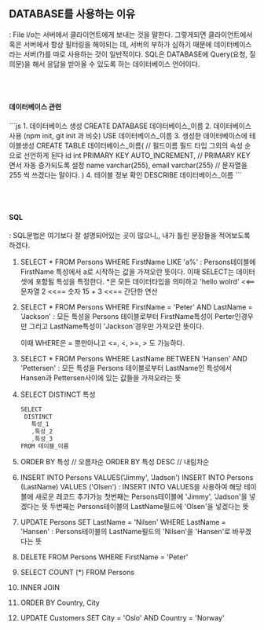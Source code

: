 <h2>DATABASE를 사용하는 이유</h2>
: File l/o는 서버에서 클라이언트에게 보내는 것을 말한다. 그렇게되면 클라이언트에서 혹은 서버에서 항상
필터링을 해야되는 데, 서버의 부하가 심하기 때문에 데이터베이스라는 서버(?)를 따로 사용하는 것이 일반적이다.
SQL은 DATABASE에 Query(요청, 질의문)을 해서 응답을 받아올 수 있도록 하는 데이터베이스 언어이다.

<br><br>


<h4>데이터베이스 관련</h4>
```js
1. 데이터베이스 생성
CREATE DATABASE 데이터베이스_이름
2. 데이터베이스 사용 (npm init, git init 과 비슷)
USE 데이터베이스_이름
3. 생성한 데이터베이스에 테이블생성
CREATE TABLE 데이터베이스_이름(
  // 필드이름 필드 타입 그외의 속성 순으로 선언하게 된다
  id int PRIMARY KEY AUTO_INCREMENT, // PRIMARY KEY면서 자동 증가되도록 설정
  name varchar(255),
  email varchar(255) // 문자열을 255 씩 쓰겠다는 말이다.
)
4. 테이블 정보 확인
DESCRIBE 데이터베이스_이름
```

<br><br>


<h4>SQL</h4>
: SQL문법은 여기보다 잘 설명되어있는 곳이 많으니,, 내가 틀린 문장들을 적어보도록 하겠다.

1. SELECT * FROM Persons WHERE FirstName LIKE 'a%'
   : Persons테이블에 FirstName 특성에서 a로 시작하는 값을 가져오란 뜻이다.
     이때 SELECT는 데이터 셋에 포함될 특성을 특정한다. *은 모든 데이터타입을 의미하고
     'hello wolrd' <<== 문자열
     2 <<== 숫자
     15 + 3 <<== 간단한 연산

2. SELECT * FROM Persons WHERE FirstName = 'Peter' AND LastName = 'Jackson'
   : 모든 특성을 Persons 테이블로부터 FirstName특성이 Perter인경우만 그리고 LastName특성이 'Jackson'경우만
     가져오란 뜻이다.

     이때 WHERE은 = 뿐만아니고 <=, <, >=, > 도 가능하다.

3. SELECT * FROM Persons WHERE LastName BETWEEN 'Hansen' AND 'Pettersen'
   : 모든 특성을 Persons 테이블로부터 LastName인 특성에서 Hansen과 Pettersen사이에 있는 값들을 가져오라는 뜻

4. SELECT DISTINCT 특성
   ```js
   SELECT
    DISTINCT
      특성_1
      ,특성_2
      ,특성_3
   FROM 테이블_이름
   ```

5. ORDER BY 특성      // 오름차순
   ORDER BY 특성 DESC // 내림차순

6. INSERT INTO Persons VALUES('Jimmy', 'Jadson')
   INSERT INTO Persons (LastName) VALUES ('Olsen')
   : INSERT INTO VALUES을 사용하여 해당 테이블에 새로운 레코드 추가가능
     첫번째는 Persons테이블에 'Jimmy', 'Jadson'을 넣겠다는 뜻
     두번째는 Persons테이블의 LastName필드에 'Olsen'을 넣겠다는 뜻

7. UPDATE Persons SET LastName = 'Nilsen' WHERE LastName = 'Hansen'
   : Persons테이블의 LastName필드의 'Nilsen'을 'Hansen'로 바꾸겠다는 뜻

8. DELETE FROM Persons WHERE FirstName = 'Peter'


9. SELECT COUNT (*) FROM Persons

10. INNER JOIN

11. ORDER BY Country, City

12. UPDATE Customers
    SET City = 'Oslo'
    AND Country = 'Norway'
